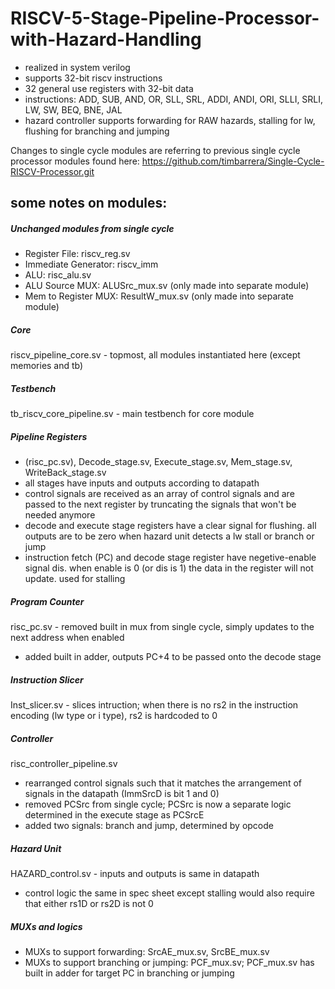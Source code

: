 # RISCV-5-Stage-Pipeline-Processor-with-Hazard-Handling
- realized in system verilog
- supports 32-bit riscv instructions 
- 32 general use registers with 32-bit data
- instructions: ADD, SUB, AND, OR, SLL, SRL, ADDI, ANDI, ORI, SLLI, SRLI, LW, SW, BEQ, BNE, JAL
- hazard controller supports forwarding for RAW hazards, stalling for lw, flushing for branching and jumping


Changes to single cycle modules are referring to previous single cycle processor modules found here: https://github.com/timbarrera/Single-Cycle-RISCV-Processor.git


## some notes on modules:


##### Unchanged modules from single cycle
- Register File: riscv_reg.sv
- Immediate Generator: riscv_imm
- ALU: risc_alu.sv
- ALU Source MUX: ALUSrc_mux.sv (only made into separate module)
- Mem to Register MUX: ResultW_mux.sv (only made into separate module)


##### Core
riscv_pipeline_core.sv - topmost, all modules instantiated here (except memories and tb)


##### Testbench
tb_riscv_core_pipeline.sv - main testbench for core module


##### Pipeline Registers
- (risc_pc.sv), Decode_stage.sv, Execute_stage.sv, Mem_stage.sv, WriteBack_stage.sv
- all stages have inputs and outputs according to datapath
- control signals are received as an array of control signals and are passed to the next register by truncating the signals that won't be needed anymore
- decode and execute stage registers have a clear signal for flushing. all outputs are to be zero when hazard unit detects a lw stall or branch or jump
- instruction fetch (PC) and decode stage register have negetive-enable signal dis. when enable is 0 (or dis is 1) the data in the register will not update. used for stalling


##### Program Counter
risc_pc.sv - removed built in mux from single cycle, simply updates to the next address when enabled
- added built in adder, outputs PC+4 to be passed onto the decode stage


##### Instruction Slicer
Inst_slicer.sv - slices intruction; when there is no rs2 in the instruction encoding (lw type or i type), rs2 is hardcoded to 0


##### Controller
risc_controller_pipeline.sv 
- rearranged control signals such that it matches the arrangement of signals in the datapath (ImmSrcD is bit 1 and 0)
- removed PCSrc from single cycle; PCSrc is now a separate logic determined in the execute stage as PCSrcE
- added two signals: branch and jump, determined by opcode


##### Hazard Unit
HAZARD_control.sv - inputs and outputs is same in datapath
- control logic the same in spec sheet except stalling would also require that either rs1D or rs2D is not 0


##### MUXs and logics
- MUXs to support forwarding: SrcAE_mux.sv, SrcBE_mux.sv
- MUXs to support branching or jumping: PCF_mux.sv; PCF_mux.sv has built in adder for target PC in branching or jumping 








